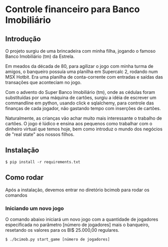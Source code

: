 # Controle financeiro para Banco Imobiliário

## Introdução

O projeto surgiu de uma brincadeira com minha filha, jogando o famoso Banco Imobiliário (tm) da Estrela.

Em meados da década de 80, para agilizar o jogo com minha turma de amigos, o banqueiro possuía uma planilha em Supercalc 2, rodando num MSX Hotbit. Era uma planilha de conta-corrente com entradas e saídas das transações que aconteciam no jogo.

Com o advento do Super Banco Imobiliário (tm), onde as cédulas foram substituídas por uma máquina de cartões, surgiu a idéia de escrever um commandline em python, usando click e sqlalchemy, para controle das finanças de cada jogador, não gastando tempo com inserções de cartões.

Naturalmente, as crianças vão achar muito mais interessante o trabalho de cartões. O jogo é lúdico e ensina aos pequenos como trabalhar com o dinheiro virtual que temos hoje, bem como introduz o mundo dos negócios de "real state" aos nossos filhos.

## Instalação
```
$ pip install -r requirements.txt
```


## Como rodar

Após a instalação, devemos entrar no diretório bcimob para rodar os comandos

### Iniciando um novo jogo

O comando abaixo iniciará um novo jogo com a quantidade de jogadores especificada no parâmetro [número de jogadores] mais o banqueiro, resetando os valores para os BI$ 25.000,00 regulares.
```
$ ./bcimob.py start_game [número de jogadores] 
```

